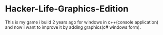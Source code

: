 # Hacker-Life-Graphics-Edition
This is my game i build 2 years ago for windows in c++(console application) and now i want to improve it by adding graphics(c# windows form).
